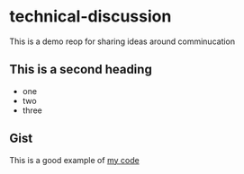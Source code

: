 # technical-discussion
This is a demo reop for sharing ideas around comminucation


## This is a second heading

* one
* two
* three

## Gist

This is a good example of [my code](https://gist.github.com/nexjiho/2c12bf917ac52e3d008152c429640ff7)
